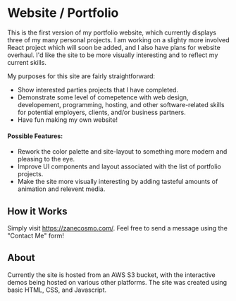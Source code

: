 # Website / Portfolio
This is the first version of my portfolio website, which currently displays three of my many personal projects. I am working on a slighty more involved React project which will soon be added, and I also have plans for website overhaul. I'd like the site to be more visually interesting and to reflect my current skills.

My purposes for this site are fairly straightforward:
- Show interested parties projects that I have completed.
- Demonstrate some level of comepetence with web design, developement, programming, hosting, and other software-related skills for potential employers, clients, and/or business partners.
- Have fun making my own website!

#### Possible Features:
- Rework the color palette and site-layout to something more modern and pleasing to the eye.
- Improve UI components and layout associated with the list of portfolio projects.
- Make the site more visually interesting by adding tasteful amounts of animation and relevent media.

## How it Works
Simply visit https://zanecosmo.com/. Feel free to send a message using the "Contact Me" form!

## About
Currently the site is hosted from an AWS S3 bucket, with the interactive demos being hosted on various other platforms. The site was created using basic HTML, CSS, and Javascript.
